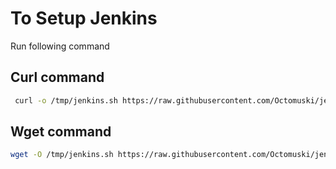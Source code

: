 # To Setup Jenkins

Run following command


## Curl command
```bash
 curl -o /tmp/jenkins.sh https://raw.githubusercontent.com/Octomuski/jenkins-setup/refs/heads/main/jenkins-setup.sh && sudo chmod +x /tmp/jenkins.sh && bash /tmp/jenkins.sh

```



## Wget command
```bash
wget -O /tmp/jenkins.sh https://raw.githubusercontent.com/Octomuski/jenkins-setup/refs/heads/main/jenkins-setup.sh && sudo chmod +x /tmp/jenkins.sh && bash /tmp/jenkins.sh
```
